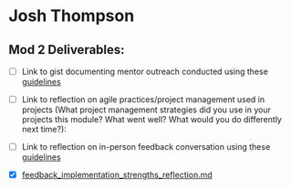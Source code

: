 # Josh Thompson

## Mod 2 Deliverables:
* [ ] Link to gist documenting mentor outreach conducted using these [guidelines](https://github.com/turingschool/career-development-curriculum/blob/master/module_two/cold_outreach_i_guidelines.md)

* [ ] Link to reflection on agile practices/project management used in projects (What project management strategies did you use in your projects this module? What went well? What would you do differently next time?):

* [ ] Link to reflection on in-person feedback conversation using these [guidelines](https://github.com/turingschool/career-development-curriculum/blob/master/module_two/feedback_conversation_reflection_guidelines.md)

* [x] [feedback_implementation_strengths_reflection.md](https://github.com/josh-works/career-development-curriculum/blob/master/module_two/feedback_implementation_strengths_reflection.md)
